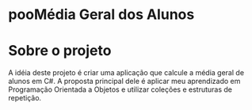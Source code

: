 # pooMédia Geral dos Alunos

# Sobre o projeto
A idéia deste projeto é criar uma aplicação que calcule a média geral de alunos em C#. A proposta principal dele é aplicar meu aprendizado em Programação Orientada a Objetos e utilizar coleções e estruturas de repetição.
